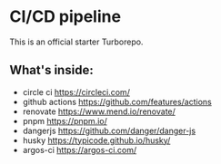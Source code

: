 # CI/CD pipeline

This is an official starter Turborepo.

## What's inside:
- circle ci https://circleci.com/
- github actions https://github.com/features/actions
- renovate https://www.mend.io/renovate/
- pnpm https://pnpm.io/
- dangerjs https://github.com/danger/danger-js
- husky https://typicode.github.io/husky/
- argos-ci https://argos-ci.com/
